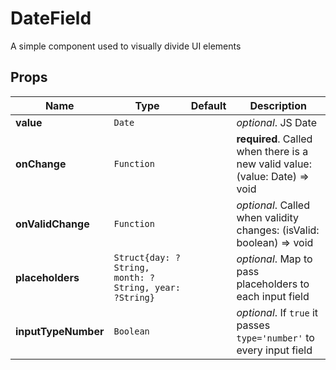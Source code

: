 # DateField

A simple component used to visually divide UI elements

## Props

| Name                | Type                                                             | Default | Description                                                                 |
| ------------------- | ---------------------------------------------------------------- | ------- | --------------------------------------------------------------------------- |
| **value**           | <code>Date</code>                                                |         | _optional_. JS Date                                                         |
| **onChange**        | <code>Function</code>                                            |         | **required**. Called when there is a new valid value: (value: Date) => void |
| **onValidChange**   | <code>Function</code>                                            |         | _optional_. Called when validity changes: (isValid: boolean) => void        |
| **placeholders**    | <code>Struct{day: ?String, month: ?String, year: ?String}</code> |         | _optional_. Map to pass placeholders to each input field                    |
| **inputTypeNumber** | <code>Boolean</code>                                             |         | _optional_. If `true` it passes `type='number'` to every input field        |
